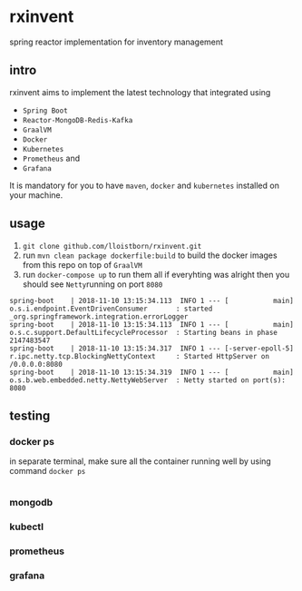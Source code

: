 # rxinvent
spring reactor implementation for inventory management

## intro
rxinvent aims to implement the latest technology that integrated using 
- `Spring Boot` 
- `Reactor-MongoDB-Redis-Kafka` 
- `GraalVM` 
- `Docker` 
- `Kubernetes` 
- `Prometheus` and 
- `Grafana`

It is mandatory for you to have `maven`, `docker` and `kubernetes` installed on your machine.

## usage
1. `git clone github.com/lloistborn/rxinvent.git`
2. run `mvn clean package dockerfile:build` to build the docker images from this repo on top of `GraalVM`
3. run `docker-compose up` to run them all
if everyhting was alright then you should see `Netty`running on port `8080`
```
spring-boot    | 2018-11-10 13:15:34.113  INFO 1 --- [           main] o.s.i.endpoint.EventDrivenConsumer       : started _org.springframework.integration.errorLogger
spring-boot    | 2018-11-10 13:15:34.113  INFO 1 --- [           main] o.s.c.support.DefaultLifecycleProcessor  : Starting beans in phase 2147483547
spring-boot    | 2018-11-10 13:15:34.317  INFO 1 --- [-server-epoll-5] r.ipc.netty.tcp.BlockingNettyContext     : Started HttpServer on /0.0.0.0:8080
spring-boot    | 2018-11-10 13:15:34.319  INFO 1 --- [           main] o.s.b.web.embedded.netty.NettyWebServer  : Netty started on port(s): 8080
```

## testing

### docker ps
in separate terminal, make sure all the container running well by using command `docker ps`
```

```

### mongodb

### kubectl

### prometheus

### grafana
